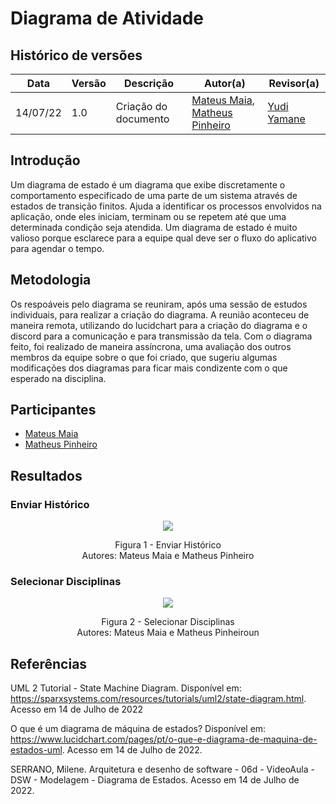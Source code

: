 # Diagrama de Atividade

## Histórico de versões
| Data     | Versão | Descrição            | Autor(a)                                                                                            | Revisor(a)                                  |
| -------- | ------ | -------------------- | --------------------------------------------------------------------------------------------------- | ------------------------------------------- |
| 14/07/22 | 1.0    | Criação do documento | [Mateus Maia](https://github.com/mateusmaiamaia), [Matheus Pinheiro](https://github.com/matheuscvp) | [Yudi Yamane](https://github.com/yudi-azvd) |

## Introdução

Um diagrama de estado é um diagrama que exibe discretamente o comportamento especificado de uma parte de um sistema através de estados de transição finitos. Ajuda a identificar os processos envolvidos na aplicação, onde eles iniciam, terminam ou se repetem até que uma determinada condição seja atendida. Um diagrama de estado é muito valioso porque esclarece para a equipe qual deve ser o fluxo do aplicativo para agendar o tempo.


## Metodologia

Os respoáveis pelo diagrama se reuniram, após uma sessão de estudos individuais, para realizar a criação do diagrama. A reunião aconteceu de maneira remota, utilizando do lucidchart para a criação do diagrama e o discord para a comunicação e para transmissão da tela. Com o diagrama feito, foi realizado de maneira assíncrona, uma avaliação dos outros membros da equipe sobre o que foi criado, que sugeriu algumas modificações dos diagramas para ficar mais condizente com o que esperado na disciplina.


## Participantes

- [Mateus Maia](https://github.com/mateusmaiamaia)
- [Matheus Pinheiro](https://github.com/matheuscvp)

## Resultados

### Enviar Histórico

<p align = "center"> <img src="images/diagramas/diagramaDeEstado_1.jpeg"/> </p>
<p align = "center"> 
Figura 1 - Enviar Histórico <br>
Autores: Mateus Maia e Matheus Pinheiro
</p>

### Selecionar Disciplinas

<p align = "center"> <img src="images/diagramas/diagramaDeEstado_2.jpeg"/> </p>
<p align = "center"> 
Figura 2 - Selecionar Disciplinas <br>
Autores: Mateus Maia e Matheus Pinheiroun
</p>

## Referências

UML 2 Tutorial - State Machine Diagram. Disponível em: <https://sparxsystems.com/resources/tutorials/uml2/state-diagram.html>. Acesso em 14 de Julho de 2022

O que é um diagrama de máquina de estados? Disponível em: <https://www.lucidchart.com/pages/pt/o-que-e-diagrama-de-maquina-de-estados-uml>. Acesso em 14 de Julho de 2022.

SERRANO, Milene. Arquitetura e desenho de software - 06d - VideoAula - DSW - Modelagem - Diagrama de Estados. Acesso em 14 de Julho de 2022.